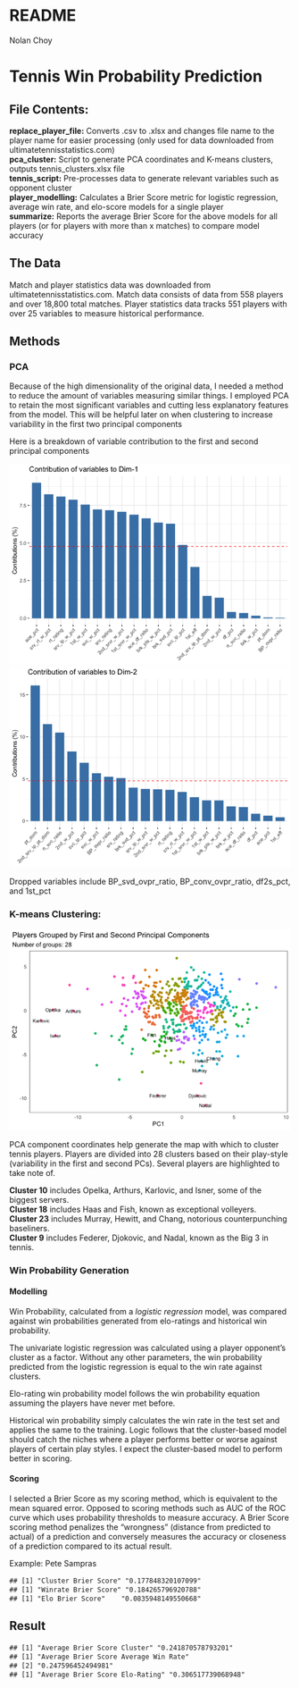 README
================
Nolan Choy

# Tennis Win Probability Prediction

## File Contents:

**replace\_player\_file:** Converts .csv to .xlsx and changes file name
to the player name for easier processing (only used for data downloaded
from ultimatetennisstatistics.com)  
**pca\_cluster:** Script to generate PCA coordinates and K-means
clusters, outputs tennis\_clusters.xlsx file  
**tennis\_script:** Pre-processes data to generate relevant variables
such as opponent cluster  
**player\_modelling:** Calculates a Brier Score metric for logistic
regression, average win rate, and elo-score models for a single player  
**summarize:** Reports the average Brier Score for the above models for
all players (or for players with more than x matches) to compare model
accuracy

## The Data

Match and player statistics data was downloaded from
ultimatetennisstatistics.com. Match data consists of data from 558
players and over 18,800 total matches. Player statistics data tracks 551
players with over 25 variables to measure historical performance.

## Methods

### PCA

Because of the high dimensionality of the original data, I needed a
method to reduce the amount of variables measuring similar things. I
employed PCA to retain the most significant variables and cutting less
explanatory features from the model. This will be helpful later on when
clustering to increase variability in the first two principal components

Here is a breakdown of variable contribution to the first and second
principal components

![](README_files/figure-gfm/fig1-1.png)<!-- -->![](README_files/figure-gfm/fig1-2.png)<!-- -->

Dropped variables include BP\_svd\_ovpr\_ratio, BP\_conv\_ovpr\_ratio,
df2s\_pct, and 1st\_pct

### K-means Clustering:

![](README_files/figure-gfm/fig2-1.png)<!-- -->

PCA component coordinates help generate the map with which to cluster
tennis players. Players are divided into 28 clusters based on their
play-style (variability in the first and second PCs). Several players
are highlighted to take note of.

**Cluster 10** includes Opelka, Arthurs, Karlovic, and Isner, some of
the biggest servers.  
**Cluster 18** includes Haas and Fish, known as exceptional volleyers.  
**Cluster 23** includes Murray, Hewitt, and Chang, notorious
counterpunching baseliners.  
**Cluster 9** includes Federer, Djokovic, and Nadal, known as the Big 3
in tennis.

### Win Probability Generation

#### Modelling

Win Probability, calculated from a *logistic regression* model, was
compared against win probabilities generated from elo-ratings and
historical win probability.

The univariate logistic regression was calculated using a player
opponent’s cluster as a factor. Without any other parameters, the win
probability predicted from the logistic regression is equal to the win
rate against clusters.

Elo-rating win probability model follows the win probability equation
assuming the players have never met before.

Historical win probability simply calculates the win rate in the test
set and applies the same to the training. Logic follows that the
cluster-based model should catch the niches where a player performs
better or worse against players of certain play styles. I expect the
cluster-based model to perform better in scoring.

#### Scoring

I selected a Brier Score as my scoring method, which is equivalent to
the mean squared error. Opposed to scoring methods such as AUC of the
ROC curve which uses probability thresholds to measure accuracy. A Brier
Score scoring method penalizes the “wrongness” (distance from predicted
to actual) of a prediction and conversely measures the accuracy or
closeness of a prediction compared to its actual result.

Example: Pete Sampras

    ## [1] "Cluster Brier Score" "0.177848320107099"  
    ## [1] "Winrate Brier Score" "0.184265796920788"  
    ## [1] "Elo Brier Score"    "0.0835948149550668"

## Result

    ## [1] "Average Brier Score Cluster" "0.241870578793201"          
    ## [1] "Average Brier Score Average Win Rate"
    ## [2] "0.247596452494981"                   
    ## [1] "Average Brier Score Elo-Rating" "0.306517739068948"
